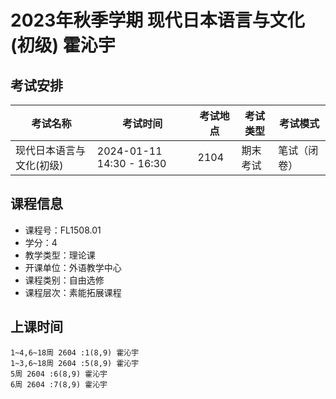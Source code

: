 # 2023年秋季学期 现代日本语言与文化(初级) 霍沁宇




## 考试安排

| 考试名称 | 考试时间 | 考试地点 | 考试类型 | 考试模式 |
| -------- | -------- | -------- | -------- | -------- |
| 现代日本语言与文化(初级) | 2024-01-11 14:30 - 16:30 | 2104 | 期末考试 | 笔试（闭卷） |





## 课程信息

- 课程号：FL1508.01
- 学分：4
- 教学类型：理论课
- 开课单位：外语教学中心
- 课程类别：自由选修
- 课程层次：素能拓展课程

## 上课时间

```
1~4,6~18周 2604 :1(8,9) 霍沁宇
1~3,6~18周 2604 :5(8,9) 霍沁宇
5周 2604 :6(8,9) 霍沁宇
6周 2604 :7(8,9) 霍沁宇
```

